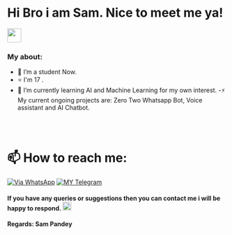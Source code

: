 # Hi Bro i am Sam. Nice to meet me ya!  

<img src="https://c.tenor.com/y9nm4uVkjUIAAAAi/cute.gif" width="32px">


### My about:
- 🔭 I’m a student Now.
- ⭐  I'm 17 .
- 🌱 I’m currently learning AI and Machine Learning for my own interest. 
-⚡ My current ongoing projects are: Zero Two Whatsapp Bot, Voice assistant and AI Chatbot.

<br>
<br>


# 📫 How to reach me:
[![Via WhatsApp](https://img.shields.io/badge/WhatsApp-25D366?style=for-the-badge&logo=whatsapp&logoColor=white)](https://wa.me/919628516236)
[![MY Telegram](https://img.shields.io/badge/telegram-1b77FF.svg?style=for-the-badge&logo=telegram)](https://t.me/Sam_Pandey) <br>


#### If you have any queries or suggestions then you can contact me i will be happy to respond. <img src="https://c.tenor.com/y9nm4uVkjUIAAAAi/cute.gif" width="20px">
#### Regards: Sam Pandey
<br>
